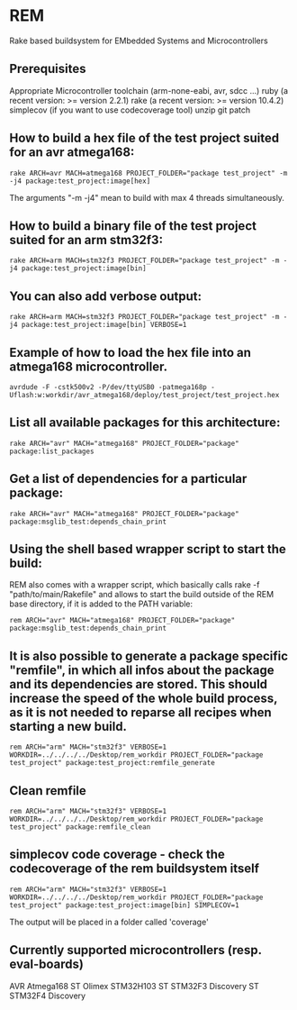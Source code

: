# REM
Rake based buildsystem for EMbedded Systems and Microcontrollers

## Prerequisites
Appropriate Microcontroller toolchain (arm-none-eabi, avr, sdcc ...)
ruby (a recent version: >= version 2.2.1)
rake (a recent version: >= version 10.4.2)
simplecov (if you want to use codecoverage tool)
unzip
git
patch

## How to build a hex file of the test project suited for an avr atmega168:
```Shell
rake ARCH=avr MACH=atmega168 PROJECT_FOLDER="package test_project" -m -j4 package:test_project:image[hex]
```
The arguments "-m -j4" mean to build with max 4 threads simultaneously.

## How to build a binary file of the test project suited for an arm stm32f3:
```Shell
rake ARCH=arm MACH=stm32f3 PROJECT_FOLDER="package test_project" -m -j4 package:test_project:image[bin]
```

## You can also add verbose output:
```Shell
rake ARCH=arm MACH=stm32f3 PROJECT_FOLDER="package test_project" -m -j4 package:test_project:image[bin] VERBOSE=1
```

## Example of how to load the hex file into an atmega168 microcontroller.
```Shell
avrdude -F -cstk500v2 -P/dev/ttyUSB0 -patmega168p -Uflash:w:workdir/avr_atmega168/deploy/test_project/test_project.hex
```

## List all available packages for this architecture:
```Shell
rake ARCH="avr" MACH="atmega168" PROJECT_FOLDER="package" package:list_packages
```

## Get a list of dependencies for a particular package:
```Shell
rake ARCH="avr" MACH="atmega168" PROJECT_FOLDER="package" package:msglib_test:depends_chain_print
```

## Using the shell based wrapper script to start the build:
REM also comes with a wrapper script, which basically calls rake -f "path/to/main/Rakefile" and allows to start the build outside of the REM base directory, if it is added to the PATH variable:
```Shell
rem ARCH="avr" MACH="atmega168" PROJECT_FOLDER="package" package:msglib_test:depends_chain_print
```

## It is also possible to generate a package specific "remfile", in which all infos about the package and its dependencies are stored. This should increase the speed of the whole build process, as it is not needed to reparse all recipes when starting a new build.
```Shell
rem ARCH="arm" MACH="stm32f3" VERBOSE=1 WORKDIR=../../../../Desktop/rem_workdir PROJECT_FOLDER="package test_project" package:test_project:remfile_generate
```

## Clean remfile
```Shell
rem ARCH="arm" MACH="stm32f3" VERBOSE=1 WORKDIR=../../../../Desktop/rem_workdir PROJECT_FOLDER="package test_project" package:remfile_clean
```

## simplecov code coverage - check the codecoverage of the rem buildsystem itself
```Shell
rem ARCH="arm" MACH="stm32f3" VERBOSE=1 WORKDIR=../../../../Desktop/rem_workdir PROJECT_FOLDER="package test_project" package:test_project:image[bin] SIMPLECOV=1
```
The output will be placed in a folder called 'coverage'

## Currently supported microcontrollers (resp. eval-boards)
AVR Atmega168
ST Olimex STM32H103
ST STM32F3 Discovery
ST STM32F4 Discovery
